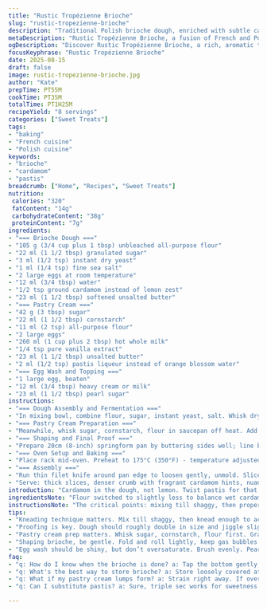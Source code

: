 ```yaml
---
title: "Rustic Tropézienne Brioche"
slug: "rustic-tropezienne-brioche"
description: "Traditional Polish brioche dough, enriched with subtle cardamom replacing lemon zest. Pastis replaces orange blossom water for aromatic depth in custard. Dough proofed until visibly doubled and slightly jiggly; cream strained for velvety texture. Final brioche topped with coarse pearl sugar for crunch contrast. Slicing technique critical for clean layers. Cream spread with spatula to prevent tearing. Egg wash glossy, golden crust the visual cue. Cooling fully before assembly to hold structure. Achieves tender crumb with buttery richness, balanced with fragrant custard punch."
metaDescription: "Rustic Tropézienne Brioche, a fusion of French and Polish styles with aromatic cardamom and pastis in custard. A baking adventure awaits you."
ogDescription: "Discover Rustic Tropézienne Brioche, a rich, aromatic treat blending cardamom and pastis for an unforgettable taste experience."
focusKeyphrase: "Rustic Tropézienne Brioche"
date: 2025-08-15
draft: false
image: rustic-tropezienne-brioche.jpg
author: "Kate"
prepTime: PT55M
cookTime: PT35M
totalTime: PT1H25M
recipeYield: "8 servings"
categories: ["Sweet Treats"]
tags:
- "baking"
- "French cuisine"
- "Polish cuisine"
keywords:
- "brioche"
- "cardamom"
- "pastis"
breadcrumb: ["Home", "Recipes", "Sweet Treats"]
nutrition: 
 calories: "320"
 fatContent: "14g"
 carbohydrateContent: "38g"
 proteinContent: "7g"
ingredients:
- "=== Brioche Dough ==="
- "105 g (3/4 cup plus 1 tbsp) unbleached all-purpose flour"
- "22 ml (1 1/2 tbsp) granulated sugar"
- "3 ml (1/2 tsp) instant dry yeast"
- "1 ml (1/4 tsp) fine sea salt"
- "2 large eggs at room temperature"
- "12 ml (3/4 tbsp) water"
- "1/2 tsp ground cardamom instead of lemon zest"
- "23 ml (1 1/2 tbsp) softened unsalted butter"
- "=== Pastry Cream ==="
- "42 g (3 tbsp) sugar"
- "22 ml (1 1/2 tbsp) cornstarch"
- "11 ml (2 tsp) all-purpose flour"
- "2 large eggs"
- "260 ml (1 cup plus 2 tbsp) hot whole milk"
- "1/4 tsp pure vanilla extract"
- "23 ml (1 1/2 tbsp) unsalted butter"
- "2 ml (1/2 tsp) pastis liqueur instead of orange blossom water"
- "=== Egg Wash and Topping ==="
- "1 large egg, beaten"
- "12 ml (3/4 tbsp) heavy cream or milk"
- "23 ml (1 1/2 tbsp) pearl sugar"
instructions:
- "=== Dough Assembly and Fermentation ==="
- "In mixing bowl, combine flour, sugar, instant yeast, salt. Whisk dry ingredients briefly to blend evenly. Add eggs, water, cardamom. Mix on low speed with dough hook until dough forms shaggy mass. Add softened butter in small pieces. Knead 6 minutes until dough is tacky, elastic but still slightly sticky. Avoid flour additions—sticky dough is normal for brioche. Transfer to lightly oiled bowl, cover tightly with plastic wrap. Proof in warm humid spot until dough doubles and jiggles when shaken, about 2 hours plus 10 minutes. Dough that looks fractured or deflates means overproofed—start over or chill dough briefly then re-knead."
- "=== Pastry Cream Preparation ==="
- "Meanwhile, whisk sugar, cornstarch, flour in saucepan off heat. Add eggs, whisk until smooth. Gradually add hot milk in steady stream, whisk vigorously to combine. Place over medium heat, stir continuously scraping bottom and sides to prevent scorching. After about 5 minutes, mixture thickens to pudding consistency, should coat back of spoon. Remove from heat. Stir in butter and pastis. Pass cream through fine sieve to remove any lumps. Cover surface with plastic directly to prevent skin formation. Let cool to barely lukewarm. Refrigerate min 1 hour until fully chilled and set. Before assembly, fold cream gently to soften and lighten."
- "=== Shaping and Final Proof ==="
- "Prepare 20cm (8-inch) springform pan by buttering sides well; line base with parchment, butter parchment. Lightly flour workspace and gently fold dough over 1 minute to degas without tearing structure. Shape into smooth ball. Roll out with light dusting into approx 20cm disk, even thickness, slightly thinner center to encourage even bake. Place in pan snugly. Cover with oiled plastic wrap. Proof again 1hr 25min in warm spot until visibly inflated, puffy, will spring back slowly when poked; avoid overproof—too soft = collapse in oven."
- "=== Oven Setup and Baking ==="
- "Place rack mid-oven. Preheat to 175°C (350°F) - temperature adjusted slightly lower for even crust caramelization. Whisk egg and cream into glossy wash. Use pastry brush to coat top of dough evenly, but don’t oversaturate. Sprinkle pearl sugar evenly over surface to create crackly sweet crust. Bake 27 to 30 minutes. Surface should be deep golden brown with crackling sugar caramel spots. Tap lightly base, should sound hollow. If top browns too fast, tent with foil and continue baking. Cool fully on wire rack until completely room temperature. Cooling is critical to set crumb and prevent humidity inside."
- "=== Assembly ==="
- "Run thin filet knife around pan edge to loosen gently, unmold. Slice brioche horizontally with serrated knife in 2 equal halves. Avoid sawing motions that compress bread; steady back-and-forth with gentle downward pressure works best. Spoon or spread pastry cream onto bottom half, leaving about 1 cm border clear to avoid cream overflow during serving. Use silicone spatula to spread gently for even layer. Place top half back on. Press lightly to adhere. Keep chilled until serving same day. Allow brioche to come slightly to room temp 15 minutes before slicing for cream to soften but not ooze."
- "Serve: thick slices, denser crumb with fragrant cardamom hints, nuanced pastis sweetness. Pair with black coffee or rosé for accent."
introduction: "Cardamom in the dough, not lemon. Twist pastis for that licorice whisper in cream instead of floral orange blossom. Dough tacky, don’t fear. Sticky means rich butter soak coming. Patience key—dough must jiggle gently after proof, not collapse like sad souffle. Custard, strain, cool fully, plastic wrap pressed on surface stops nasty skin. Pearl sugar bursts crunch while egg wash seals moisture. Bake slow enough for golden crackle, avoid burnt bitter edges. Cutting technique? Serrated, gentle, steady. Rushing tears crumb, miserable mess. Old-school French-Polish hybrid, rustic charm meets fragrant twist. Not delicate, robust. Rich and forgiving. The way brioche was meant to be."
ingredientsNote: "Flour switched to slightly less to balance wet cardamom addition. Cardamom replaces lemon zest—warming, aromatic, subtle spice alters profile without overbearing. Pastis replaces orange blossom water—adds mature anise notes, more grounded than floral. Adjust water accordingly for moisture content in spices and liquid substitutions. Unsalted butter softened but never melted; temperature control during kneading crucial or dough becomes greasy and won’t rise properly. Pearl sugar optional but recommended for crunchy bites and caramelized topping. Egg temperature matters; room temp eggs emulsify better with dry ingredients, leading to silkier dough. Alternative sweeteners can alter texture—white sugar matches best. Plastic wrap tight on custard essential—no skin formation, no bitter patches. If custard overcooks and lumps form, pass through sieve promptly; do not discard. If dough overproofs and starts to collapse, place in fridge immediately to stop fermentation. If no pastis, substitute with equal amount triple sec or leave out, note flavor shifts toward sweeter orange. Can swap cardamom for finely grated orange zest for brighter profile."
instructionsNote: "The critical points: mixing till shaggy, then proper kneading time to activate gluten and fully incorporate butter. Dough must be soft but hold shape; resist adding flour—this ruins crumb. Watch proofing visually—doubled volume can mislead; gentle jiggle is more reliable indicator. Whisk pastry cream off heat first to avoid scrambling eggs—add milk gradually to temper. Constant stirring over medium heat prevents lumps and scorching. Straining custard before chilling ensures cream silkiness. Dough shaping should avoid degassing fully—retain bubbles gently for lift. Final proof shorter than original, baked slightly longer to compensate for moisture changes from ingredient swaps. Egg wash done just before oven; dry brush strokes keep sugar intact and prevent dull patches. Baking carried out lower temp to get caramelized crust without burning sugar top. Cooling completely mandatory; if warm when sliced, cream runs and crumb smushes. Store brioche in loosely covered container if not serving immediately to keep crust crisp but crumb soft."
tips:
- "Kneading technique matters. Mix till shaggy, then knead enough to activate gluten. Aim for tacky dough, resist adding excess flour. This makes it soft."
- "Proofing is key. Dough should roughly double in size and jiggle slightly when shaken. If it looks deflated, you’ve overproofed. Time is crucial."
- "Pastry cream prep matters. Whisk sugar, cornstarch, flour first. Gradually add hot milk to avoid lumps. Stir constantly, scraping the bottom prevents scorching."
- "Shaping brioche, be gentle. Fold and roll lightly, keep gas bubbles. This helps with the rise. Use a serrated knife when slicing for clean cuts."
- "Egg wash should be shiny, but don’t oversaturate. Brush evenly. Pearl sugar on top adds crunch. Bake till golden brown; keep an eye on that sugar."
faq:
- "q: How do I know when the brioche is done? a: Tap the bottom gently, should sound hollow. Color deep golden brown, with crackling sugar on top."
- "q: What's the best way to store brioche? a: Store loosely covered at room temp. If not consumed quickly, refrigerate to prevent drying out."
- "q: What if my pastry cream lumps form? a: Strain right away. If overcooked, might happen. You can reheat gently, whisk vigorously again."
- "q: Can I substitute pastis? a: Sure, triple sec works for sweetness. Skip it if prefer no alcohol, just know the flavor will change. Keep it balanced."

---
```

